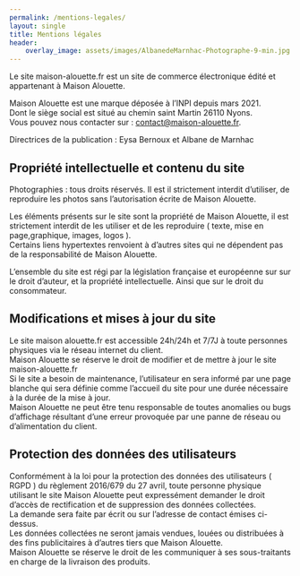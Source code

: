 ```yaml
---
permalink: /mentions-legales/
layout: single
title: Mentions légales
header:
    overlay_image: assets/images/AlbanedeMarnhac-Photographe-9-min.jpg
---
```



Le site maison-alouette.fr est un site de commerce électronique édité et appartenant à Maison Alouette.

Maison Alouette est une marque déposée à l’INPI depuis mars 2021.  
Dont le siège social est situé au chemin saint Martin 26110 Nyons.   
Vous pouvez nous contacter sur : contact@maison-alouette.fr.

Directrices de la publication : Eysa Bernoux et Albane de Marnhac

## Propriété intellectuelle et contenu du site

Photographies : tous droits réservés. Il est il strictement interdit d’utiliser, de reproduire les photos sans l’autorisation écrite de Maison Alouette.

Les éléments présents sur le site sont la propriété de Maison Alouette, il est strictement interdit de les utiliser et de les reproduire ( texte, mise en page,graphique, images, logos ).  
Certains liens hypertextes renvoient à d’autres sites qui ne dépendent pas de la responsabilité de Maison Alouette. 

L’ensemble du site est régi par la législation française et européenne sur sur le droit d’auteur, et la propriété intellectuelle. Ainsi que sur le droit du consommateur. 

## Modifications et mises à jour du site 

Le site maison alouette.fr est accessible 24h/24h et 7/7J à toute personnes physiques via le réseau internet du client.  
Maison Alouette se réserve le droit de modifier et de mettre à jour le site maison-alouette.fr  
Si le site a besoin de maintenance, l’utilisateur en sera informé par une page blanche qui sera définie comme l’accueil du site pour une durée nécessaire à la durée de la mise à jour.  
Maison Alouette ne peut être tenu responsable de toutes anomalies ou bugs d’affichage résultant d’une erreur provoquée par une panne de réseau ou d’alimentation du client.  

## Protection des données des utilisateurs 

Conformément à la loi pour la protection des données des utilisateurs ( RGPD ) du règlement 2016/679 du 27 avril, toute personne physique utilisant le site Maison Alouette peut expressément demander le droit d’accès de rectification et de suppression des données collectées.  
La demande sera faite par écrit ou sur l’adresse de contact émises ci-dessus.  
Les données collectées ne seront jamais vendues, louées ou distribuées à des fins publicitaires à d’autres tiers que Maison Alouette.  
Maison Alouette se réserve le droit de les communiquer à ses sous-traitants en charge de la livraison des produits.  
